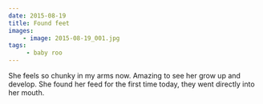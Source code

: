 ```yaml
---
date: 2015-08-19
title: Found feet
images:
    - image: 2015-08-19_001.jpg
tags:
     - baby roo
---
```

She feels so chunky in my arms now. Amazing to see her grow up and develop. She found her feed for the first time today, they went directly into her mouth. 